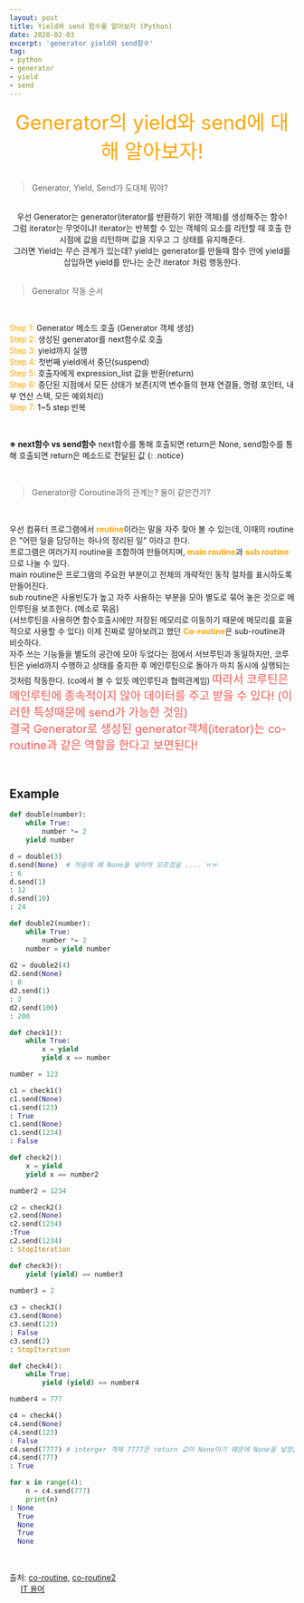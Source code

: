 ```yaml
---
layout: post 
title: Yield와 send 함수를 알아보자 (Python)
date: 2020-02-03
excerpt: 'generator yield와 send함수'
tag:
- python
- generator
- yield
- send
---
```


<center> <span style="color: orange; font-size:35px">Generator의 yield와 send에 대해 알아보자!</span></center>

<br> 

> Generator, Yield, Send가 도대체 뭐야? <br> 

<br>

<center>우선 Generator는 generator(iterator를 반환하기 위한 객체)를 생성해주는 함수!</center>
<center>그럼 iterator는 무엇이냐! iterator는 반복할 수 있는 객체의 요소를 리턴할 때 호출 한 시점에 값을 리턴하며 값을 지우고 그 상태를 유지해준다.</center>
<center>그러면 Yield는 무슨 관계가 있는데? yield는 generator를 만들때 함수 안에 yield를 삽입하면 yield를 만나는 순간 iterator 처럼 행동한다.</center>


<br> 

> Generator 작동 순서 

<br> 

<span style="color: orange">Step 1: </span>Generator 메소드 호출 (Generator 객체 생성)<br>
<span style="color: orange">Step 2: </span>생성된 generator를 next함수로 호출<br>
<span style="color: orange">Step 3: </span>yield까지 실행<br>
<span style="color: orange">Step 4: </span>첫번째 yield에서 중단(suspend)<br>
<span style="color: orange">Step 5: </span>호출자에게 expression_list 값을 반환(return)<br>
<span style="color: orange">Step 6: </span>중단된 지점에서 모든 상태가 보존(지역 변수들의 현재 연결들, 명령 포인터, 내부 연산 스택, 모든 예외처리)<br>
<span style="color: orange">Step 7: </span>1~5 step 반복<br>

<br>

**※ next함수 vs send함수** next함수를 통해 호출되면 return은 None, send함수를 통해 호출되면 return은 메소드로 전달된 값 
{: .notice}

<br> 

> Generator랑 Coroutine과의 관계는? 둘이 같은건가? 

<br> 

우선 컴퓨터 프로그램에서 <span style="color: orange; font-weight:bold;">routine</span>이라는 말을 자주 찾아 볼 수 있는데, 이때의 routine은 "어떤 일을 담당하는 하나의 정리된 일" 이라고 한다.<br>
프로그램은 여러가지 routine을 조합하여 만들어지며, <span style="color: orange; font-weight:bold;">main routine</span>과 <span style="color: orange; font-weight:bold;">sub routine</span>으로 나눌 수 있다. <br>
main routine은 프로그램의 주요한 부분이고 전체의 개략적인 동작 절차를 표시하도록 만들어진다. <br> 
sub routine은 사용빈도가 높고 자주 사용하는 부분을 모아 별도로 묶어 놓은 것으로 메인루틴을 보조한다. (메소로 묶음)<br> 
(서브루틴을 사용하면 함수호출시에만 저장된 메모리로 이동하기 때문에 메모리를 효율적으로 사용할 수 있다) 
이제 진짜로 알아보려고 했던 <span style="color: orange; font-weight:bold;">Co-routine</span>은 sub-routine과 비슷하다. <br> 
자주 쓰는 기능들을 별도의 공간에 모아 두었다는 점에서 서브루틴과 동일하지만, 코루틴은 yield까지 수행하고 상태를 중지한 후 
메인루틴으로 돌아가 마치 동시에 실행되는 것처럼 작동한다. (co에서 볼 수 있듯 메인루틴과 협력관계임) 
<span style="color:#f35952; font-size: 20px;">따라서 코루틴은 메인루틴에 종속적이지 않아 데이터를 주고 받을 수 있다! (이러한 특성때문에 send가 가능한 것임) </span><br> 
<span style="color:#f35952; font-size: 20px;">결국 Generator로 생성된 generator객체(iterator)는 co-routine과 같은 역할을 한다고 보면된다!</span>


<br> 


## Example 

```python
def double(number):
    while True:
        number *= 2 
	yield number 

d = double(3)
d.send(None)  # 처음에 왜 None을 넣어야 모르겠음 .... ㅠㅠ 
: 6 
d.send(1)
: 12 
d.send(10)
: 24 

def double2(number):
    while True:
        number *= 2 
	number = yield number
	
d2 = double2(4) 
d2.send(None)
: 8
d2.send(1)
: 2
d2.send(100)
: 200

def check1():
    while True:
        x = yield
        yield x == number

number = 123 

c1 = check1()
c1.send(None)
c1.send(123)
: True
c1.send(None)
c1.send(1234)
: False 

def check2():
    x = yield 
    yield x == number2

number2 = 1234 

c2 = check2() 
c2.send(None)
c2.send(1234)
:True 
c2.send(1234) 
: StopIteration

def check3():
    yield (yield) == number3 
    
number3 = 2

c3 = check3()
c3.send(None) 
c3.send(123)
: False 
c3.send(2)
: StopIteration 

def check4():
    while True: 
        yield (yield) == number4

number4 = 777

c4 = check4()
c4.send(None) 
c4.send(123)
: False 
c4.send(7777) # interger 객체 7777은 return 값이 None이기 때문에 None을 넣었을 때와 같음 
c4.send(777) 	
: True

for x in range(4):
    n = c4.send(777)
    print(n)
: None
  True
  None 
  True 
  None
```

<br> 

출처: [co-routine](https://blueshw.github.io/2016/01/25/python-co-routine-vs-sub-routine/), [co-routine2](https://m.blog.naver.com/PostView.nhn?blogId=pxkey&logNo=221296053953&proxyReferer=https%3A%2F%2Fwww.google.co.kr%2F) <br>
&nbsp;&nbsp;&nbsp;&nbsp; [IT 용어](https://devbox.tistory.com/entry/IT%EC%9A%A9%EC%96%B4-%E3%84%B9)

